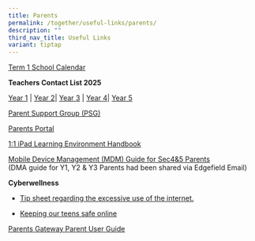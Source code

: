 ```yaml
---
title: Parents
permalink: /together/useful-links/parents/
description: ""
third_nav_title: Useful Links
variant: tiptap
---
```

<p><a href="/files/Term_1_Calendar___for_parents.pdf" rel="noopener nofollow" target="_blank">Term 1 School Calendar</a>
</p>
<p><strong>Teachers Contact List 2025</strong>
</p>
<p> <a href="/files/Teacher_Contact_List_2025___Year_1_Contact_List.pdf" rel="noopener noreferrer nofollow" target="_blank">Year 1</a> |
<a href="/files/Teacher_Contact_List_2025___Year_2_Contact_List.pdf" rel="noopener noreferrer nofollow" target="_blank">Year 2</a>| <a href="/files/Teacher_Contact_List_2025___Year_3_Contact_List.pdf" rel="noopener noreferrer nofollow" target="_blank">Year 3</a> |
<a href="/files/Teacher_Contact_List_2025___Year_4_Contact_List.pdf" rel="noopener noreferrer nofollow" target="_blank">Year 4</a>| <a href="/files/Teacher_Contact_List_2025___Year_5_Contact_List.pdf" rel="noopener noreferrer nofollow" target="_blank">Year 5</a>
</p>
<p><a href="https://staging.d3jwf1tlw34213.amplifyapp.com/together/parents-support-group" rel="noopener noreferrer nofollow" target="_blank">Parent Support Group (PSG)</a>
</p>
<p><a href="https://parents.edgefield.edu.sg/login" rel="noopener noreferrer nofollow" target="_blank">Parents Portal</a>
</p>
<p><a href="/files/iPAD%20Learning%20Environment%20Handbook%20Version%202.pdf" rel="noopener noreferrer nofollow" target="_blank">1:1 iPad Learning Environment Handbook</a>
</p>
<p><a href="/files/MDM%20Guide%20for%20Parents.pdf" rel="noopener noreferrer nofollow" target="_blank">Mobile Device Management (MDM) Guide for Sec4&amp;5 Parents</a> 
<br>(DMA guide for Y1, Y2 &amp; Y3 Parents had been shared via Edgefield Email)</p>
<p><strong>Cyberwellness</strong>
</p>
<ul data-tight="true" class="tight">
<li>
<p><a href="/files/Tip-sheet-for-Parents-Excessive-Internet-Use.pdf" rel="noopener noreferrer nofollow" target="_blank">Tip sheet regarding the excessive use of the internet.</a>
</p>
</li>
<li>
<p><a href="https://www.schoolbag.edu.sg/story/keeping-our-teens-safe-online" rel="noopener noreferrer nofollow" target="_blank">Keeping our teens safe online</a>
</p>
</li>
</ul>
<p><a href="/files/Parents%20Gateway%20Parent%20User%20Guide.pdf" rel="noopener noreferrer nofollow" target="_blank">Parents Gateway Parent User Guide</a>
</p>
